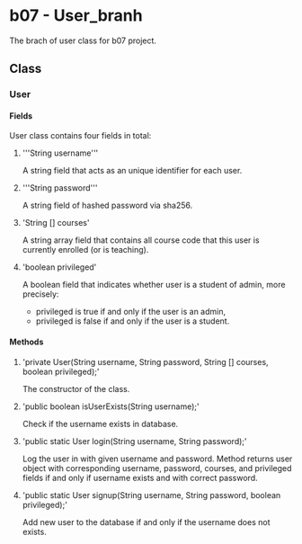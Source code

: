 # b07 - User_branh
The brach of user class for b07 project.

## Class
### User
#### Fields
User class contains four fields in total:
1. '''String username'''
 
    A string field that acts as an unique identifier for each user.

2. '''String password'''
 
    A string field of hashed password via sha256.
 
3. 'String [] courses'
 
    A string array field that contains all course code that this user is currently 
    enrolled (or is teaching).
 
4. 'boolean privileged'
 
    A boolean field that indicates whether user is a student of admin, more 
    precisely:
    - privileged is true if and only if the user  is an admin,
    - privileged is false if and only if the user is a student.

#### Methods
1. 'private User(String username, String password, String [] courses, boolean privileged);'
 
    The constructor of the class.
 
2. 'public boolean isUserExists(String username);'

    Check if the username exists in database.

3. 'public static User login(String username, String password);'

    Log the user in with given username and password. Method returns user
    object with corresponding username, password, courses, and privileged fields
    if and only if username exists and with correct password.

4. 'public static User signup(String username, String password, boolean privileged);'

    Add new user to the database if and only if the username does not exists.
